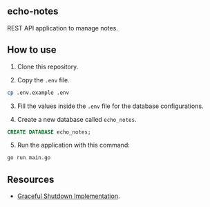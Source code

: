 ## echo-notes

REST API application to manage notes.

## How to use

1. Clone this repository.

2. Copy the `.env` file.

```sh
cp .env.example .env
```

3. Fill the values inside the `.env` file for the database configurations.

4. Create a new database called `echo_notes`.

```sql
CREATE DATABASE echo_notes;
```

5. Run the application with this command:

```sh
go run main.go
```

## Resources

- [Graceful Shutdown Implementation](https://medium.com/tokopedia-engineering/gracefully-shutdown-your-go-application-9e7d5c73b5ac).